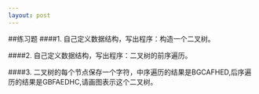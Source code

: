 ```yaml
---
layout: post
---
```

##练习题
####1.
自己定义数据结构，写出程序：构造一个二叉树。<br>

####2.
自己定义数据结构，写出程序：二叉树的前序遍历。<br>

####3.
二叉树的每个节点保存一个字符，中序遍历的结果是BGCAFHED,后序遍历的结果是GBFAEDHC,请画图表示这个二叉树。
